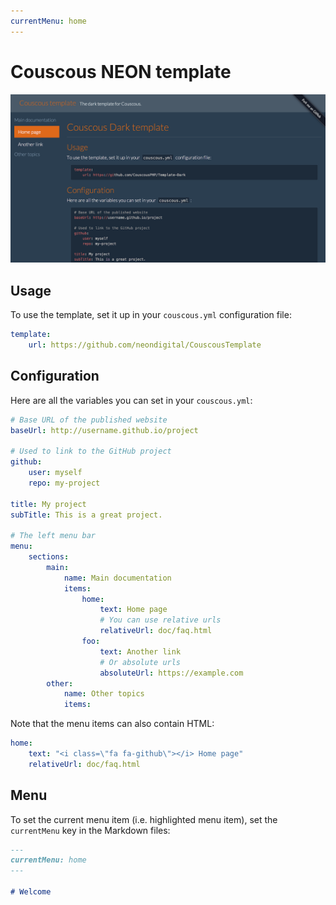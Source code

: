 ```yaml
---
currentMenu: home
---
```

# Couscous NEON template

![](screenshot.png)

## Usage

To use the template, set it up in your `couscous.yml` configuration file:

```yaml
template:
    url: https://github.com/neondigital/CouscousTemplate
```

## Configuration

Here are all the variables you can set in your `couscous.yml`:

```yaml
# Base URL of the published website
baseUrl: http://username.github.io/project

# Used to link to the GitHub project
github:
    user: myself
    repo: my-project

title: My project
subTitle: This is a great project.

# The left menu bar
menu:
    sections:
        main:
            name: Main documentation
            items:
                home:
                    text: Home page
                    # You can use relative urls
                    relativeUrl: doc/faq.html
                foo:
                    text: Another link
                    # Or absolute urls
                    absoluteUrl: https://example.com
        other:
            name: Other topics
            items:
```

Note that the menu items can also contain HTML:

```yaml
home:
    text: "<i class=\"fa fa-github\"></i> Home page"
    relativeUrl: doc/faq.html
```

## Menu

To set the current menu item (i.e. highlighted menu item), set the `currentMenu`
key in the Markdown files:

```markdown
---
currentMenu: home
---

# Welcome
```
